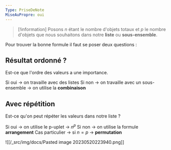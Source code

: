```yaml
---
Type: PriseDeNote
MiseAuPropre: oui
---
```


>[!information]
>Posons $n$ étant le nombre d'objets totaux et $p$ le nombre d'objets que nous souhaitons dans notre **liste** ou **sous-ensemble**.

Pour trouver la bonne formule il faut se poser deux questions : 

## Résultat ordonné ?
Est-ce que l'ordre des valeurs a une importance.

Si oui -> on travaille avec des listes
Si non -> on travaille avec un sous-ensemble -> on utilise la **combinaison**

## Avec répétition
Est-ce qu'on peut répéter les valeurs dans notre liste ?

Si oui -> on utilise le p-uplet -> $n^p$
Si non -> on utilise la formule **arrangement**
	Cas particulier -> si $n = p$ -> **permutation**

![[/_src/img/docs/Pasted image 20230520223940.png]]